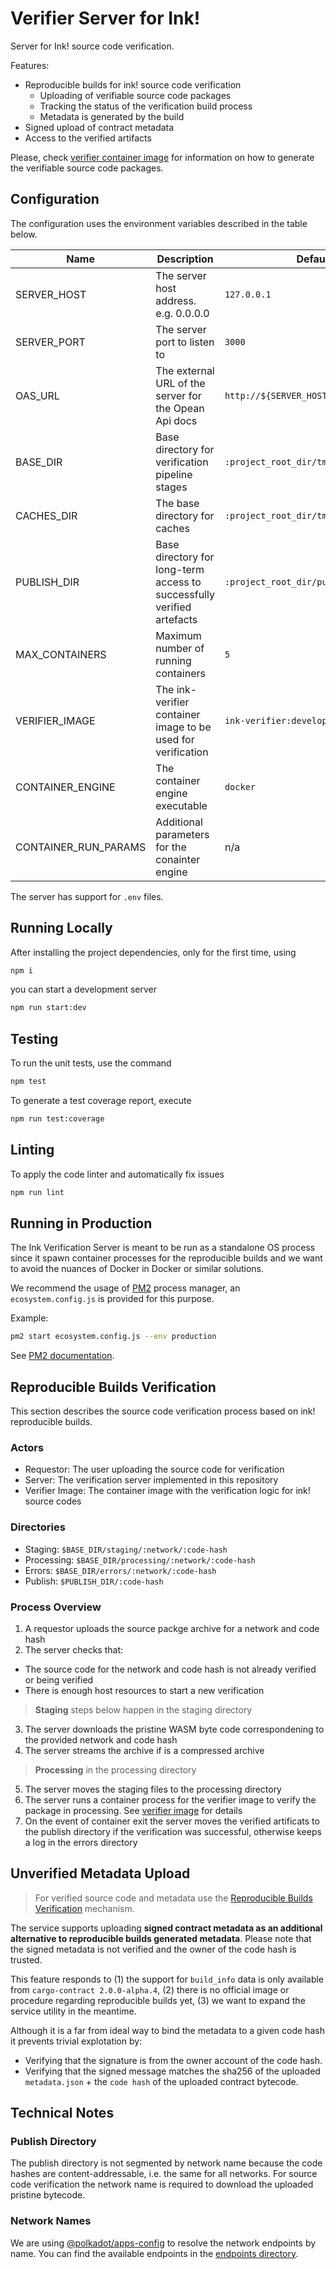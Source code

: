 # Verifier Server for Ink!

Server for Ink! source code verification.

Features:

- Reproducible builds for ink! source code verification
  - Uploading of verifiable source code packages
  - Tracking the status of the verification build process
  - Metadata is generated by the build
- Signed upload of contract metadata
- Access to the verified artifacts

Please, check [verifier container image](https://github.com/web3labs/ink-verifier) for information on how to generate the verifiable source code packages.

## Configuration

The configuration uses the environment variables described in the table below.

|Name|Description|Defaults|
|----|-----------|--------|
|SERVER_HOST|The server host address. e.g. 0.0.0.0|`127.0.0.1`|
|SERVER_PORT|The server port to listen to|`3000`|
|OAS_URL|The external URL of the server for the Opean Api docs|`http://${SERVER_HOST}:${SERVER_PORT}`|
|BASE_DIR|Base directory for verification pipeline stages|`:project_root_dir/tmp`|
|CACHES_DIR|The base directory for caches|`:project_root_dir/tmp/caches`|
|PUBLISH_DIR|Base directory for long-term access to successfully verified artefacts|`:project_root_dir/publish`|
|MAX_CONTAINERS|Maximum number of running containers|`5`|
|VERIFIER_IMAGE|The ink-verifier container image to be used for verification|`ink-verifier:develop`|
|CONTAINER_ENGINE|The container engine executable|`docker`|
|CONTAINER_RUN_PARAMS|Additional parameters for the conainter engine|n/a|

The server has support for `.env` files.

## Running Locally

After installing the project dependencies, only for the first time, using

```bash
npm i
```

you can start a development server

```bash
npm run start:dev
```

## Testing

To run the unit tests, use the command

```bash
npm test
```

To generate a test coverage report, execute

```bash
npm run test:coverage
```

## Linting

To apply the code linter and automatically fix issues

```bash
npm run lint
```

## Running in Production

The Ink Verification Server is meant to be run as a standalone OS process since it spawn container processes for
the reproducible builds and we want to avoid the nuances of Docker in Docker or similar solutions.

We recommend the usage of [PM2](https://pm2.keymetrics.io/) process manager, an `ecosystem.config.js` is provided for this purpose.

Example:

```bash
pm2 start ecosystem.config.js --env production
```

See [PM2 documentation](https://pm2.keymetrics.io/docs/usage/quick-start/).


## Reproducible Builds Verification

This section describes the source code verification process based on ink! reproducible builds.

### Actors

* Requestor: The user uploading the source code for verification
* Server: The verification server implemented in this repository
* Verifier Image: The container image with the verification logic for ink! source codes

### Directories

* Staging: `$BASE_DIR/staging/:network/:code-hash`
* Processing: `$BASE_DIR/processing/:network/:code-hash`
* Errors: `$BASE_DIR/errors/:network/:code-hash`
* Publish: `$PUBLISH_DIR/:code-hash`

### Process Overview

1. A requestor uploads the source packge archive for a network and code hash
2. The server checks that:
  * The source code for the network and code hash is not already verified or being verified
  * There is enough host resources to start a new verification

> **Staging** steps below happen in the staging directory

3. The server downloads the pristine WASM byte code correspondening to the provided network and code hash
4. The server streams the archive if is a compressed archive

> **Processing** in the processing directory

5. The server moves the staging files to the processing directory
6. The server runs a container process for the verifier image to verify the package in processing. See [verifier image](https://github.com/web3labs/ink-verifier) for details
7. On the event of container exit the server moves the verified artificats to the publish directory if the verification was successful, otherwise keeps a log in the errors directory

## Unverified Metadata Upload

> For verified source code and metadata use the [Reproducible Builds Verification](#reproducible-builds-verification) mechanism.

The service supports uploading **signed contract metadata as an additional alternative to reproducible builds generated metadata**.
Please note that the signed metadata is not verified and the owner of the code hash is trusted.

This feature responds to (1) the support for `build_info` data is only available from `cargo-contract 2.0.0-alpha.4`,
(2) there is no official image or procedure regarding reproducible builds yet, (3) we want to expand the service utility in the meantime.

Although it is a far from ideal way to bind the metadata to a given code hash it prevents trivial explotation by:
- Verifying that the signature is from the owner account of the code hash.
- Verifying that the signed message matches the sha256 of the uploaded `metadata.json` + the `code hash` of the uploaded contract bytecode.

## Technical Notes

### Publish Directory

The publish directory is not segmented by network name because the code hashes are content-addressable, i.e. the same for all networks.
For source code verification the network name is required to download the uploaded pristine bytecode.

### Network Names

We are using [@polkadot/apps-config](https://github.com/polkadot-js/apps/tree/master/packages/apps-config) to resolve the network endpoints by name. You can find the available endpoints in the [endpoints directory](https://github.com/polkadot-js/apps/tree/master/packages/apps-config/src/endpoints).

